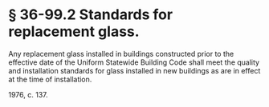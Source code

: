 # § 36-99.2 Standards for replacement glass.

<p>Any replacement glass installed in buildings constructed prior to the effective date of the Uniform Statewide Building Code shall meet the quality and installation standards for glass installed in new buildings as are in effect at the time of installation.</p><p>1976, c. 137.</p>